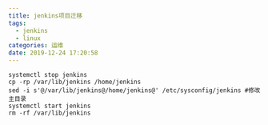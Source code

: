 ```yaml
---
title: jenkins项目迁移
tags:
  - jenkins
  - linux
categories: 运维
date: 2019-12-24 17:20:58
---
```

	
	systemctl stop jenkins
	cp -rp /var/lib/jenkins /home/jenkins
	sed -i s'@/var/lib/jenkins@/home/jenkins@' /etc/sysconfig/jenkins #修改主目录
	systemctl start jenkins
	rm -rf /var/lib/jenkins

